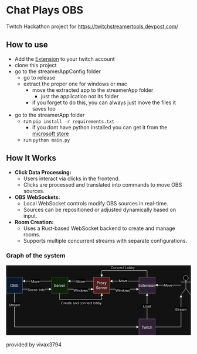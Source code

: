 ﻿# Chat Plays OBS
Twitch Hackathon project for https://twitchstreamertools.devpost.com/

## How to use
- Add the [Extension](https://dashboard.twitch.tv/extensions/k82fkk45cyr54fkinpozggfporx191-0.0.1) to your twitch account
- clone this project
- go to the streamerAppConfig folder
  - go to release
  - extract the proper one for windows or mac
    - move the extracted app to the streamerApp folder
      - just the application not its folder
    - if you forget to do this, you can always just move the files it saves too
- go to the streamerApp folder
  - run `pip install -r requirements.txt`
    - if you dont have python installed you can get it from the [microsoft store](https://apps.microsoft.com/detail/9nrwmjp3717k?hl=en-US&gl=US)
  - run `python main.py`

## How It Works
- **Click Data Processing:** 
  - Users interact via clicks in the frontend.
  - Clicks are processed and translated into commands to move OBS sources.
- **OBS WebSockets:**
  - Local WebSocket controls modify OBS sources in real-time.
  - Sources can be repositioned or adjusted dynamically based on input.
- **Room Creation:**
  - Uses a Rust-based WebSocket backend to create and manage rooms.
  - Supports multiple concurrent streams with separate configurations.
  
### Graph of the system
![vivGraphDescription.png](vivGraphDescription.png)

provided by vivax3794